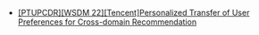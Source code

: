- [[PTUPCDR][WSDM 22][Tencent]Personalized Transfer of User Preferences for Cross-domain Recommendation](https://arxiv.org/abs/2110.11154)
